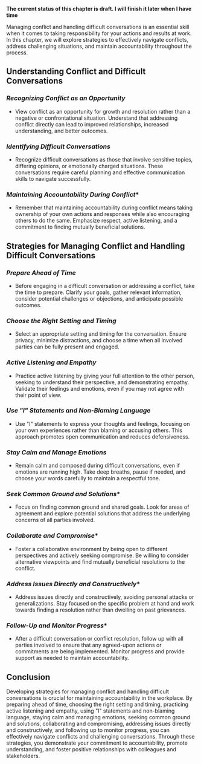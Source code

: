 **The current status of this chapter is draft. I will finish it later when I have time**

Managing conflict and handling difficult conversations is an essential skill when it comes to taking responsibility for your actions and results at work. In this chapter, we will explore strategies to effectively navigate conflicts, address challenging situations, and maintain accountability throughout the process.

**Understanding Conflict and Difficult Conversations**
------------------------------------------------------

### *Recognizing Conflict as an Opportunity*

* View conflict as an opportunity for growth and resolution rather than a negative or confrontational situation. Understand that addressing conflict directly can lead to improved relationships, increased understanding, and better outcomes.

### *Identifying Difficult Conversations*

* Recognize difficult conversations as those that involve sensitive topics, differing opinions, or emotionally charged situations. These conversations require careful planning and effective communication skills to navigate successfully.

### *Maintaining Accountability During Conflict*\*

* Remember that maintaining accountability during conflict means taking ownership of your own actions and responses while also encouraging others to do the same. Emphasize respect, active listening, and a commitment to finding mutually beneficial solutions.

**Strategies for Managing Conflict and Handling Difficult Conversations**
-------------------------------------------------------------------------

### *Prepare Ahead of Time*

* Before engaging in a difficult conversation or addressing a conflict, take the time to prepare. Clarify your goals, gather relevant information, consider potential challenges or objections, and anticipate possible outcomes.

### *Choose the Right Setting and Timing*

* Select an appropriate setting and timing for the conversation. Ensure privacy, minimize distractions, and choose a time when all involved parties can be fully present and engaged.

### *Active Listening and Empathy*

* Practice active listening by giving your full attention to the other person, seeking to understand their perspective, and demonstrating empathy. Validate their feelings and emotions, even if you may not agree with their point of view.

### *Use "I" Statements and Non-Blaming Language*

* Use "I" statements to express your thoughts and feelings, focusing on your own experiences rather than blaming or accusing others. This approach promotes open communication and reduces defensiveness.

### *Stay Calm and Manage Emotions*

* Remain calm and composed during difficult conversations, even if emotions are running high. Take deep breaths, pause if needed, and choose your words carefully to maintain a respectful tone.

### *Seek Common Ground and Solutions*\*

* Focus on finding common ground and shared goals. Look for areas of agreement and explore potential solutions that address the underlying concerns of all parties involved.

### *Collaborate and Compromise*\*

* Foster a collaborative environment by being open to different perspectives and actively seeking compromise. Be willing to consider alternative viewpoints and find mutually beneficial resolutions to the conflict.

### *Address Issues Directly and Constructively*\*

* Address issues directly and constructively, avoiding personal attacks or generalizations. Stay focused on the specific problem at hand and work towards finding a resolution rather than dwelling on past grievances.

### *Follow-Up and Monitor Progress*\*

* After a difficult conversation or conflict resolution, follow up with all parties involved to ensure that any agreed-upon actions or commitments are being implemented. Monitor progress and provide support as needed to maintain accountability.

**Conclusion**
--------------

Developing strategies for managing conflict and handling difficult conversations is crucial for maintaining accountability in the workplace. By preparing ahead of time, choosing the right setting and timing, practicing active listening and empathy, using "I" statements and non-blaming language, staying calm and managing emotions, seeking common ground and solutions, collaborating and compromising, addressing issues directly and constructively, and following up to monitor progress, you can effectively navigate conflicts and challenging conversations. Through these strategies, you demonstrate your commitment to accountability, promote understanding, and foster positive relationships with colleagues and stakeholders.
